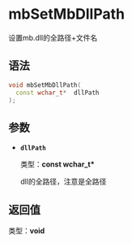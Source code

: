 # mbSetMbDllPath

设置mb.dll的全路径+文件名

## 语法

``` cpp
void mbSetMbDllPath(
  const wchar_t*  dllPath
);
```

## 参数

- **`dllPath`**

  类型：**const wchar_t\***

  dll的全路径，注意是全路径

## 返回值

类型：**void**
